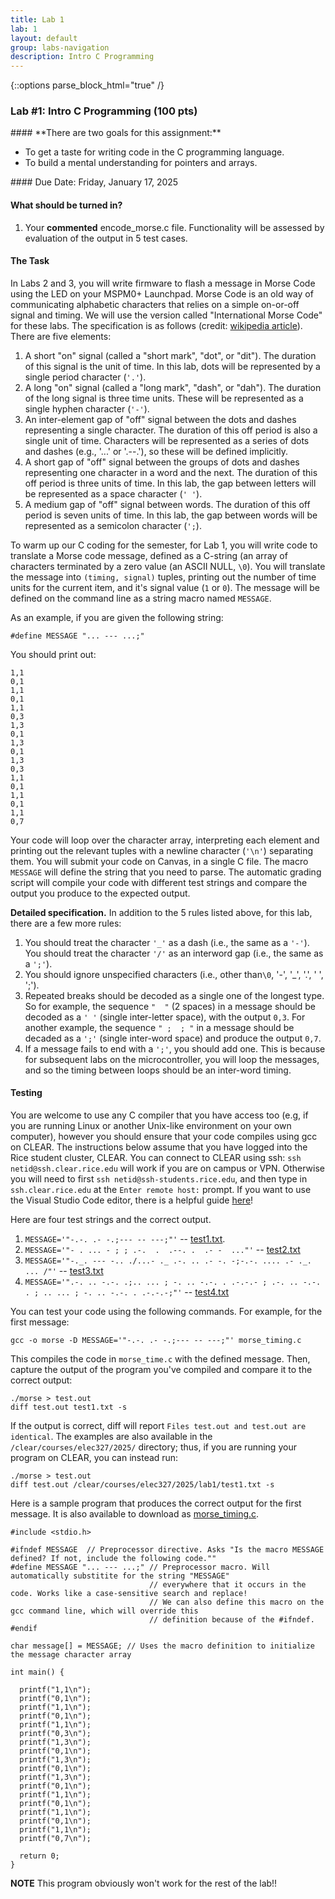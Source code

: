 ```yaml
---
title: Lab 1
lab: 1
layout: default
group: labs-navigation
description: Intro C Programming
---
```


{::options parse_block_html="true" /}

### Lab #1: Intro C Programming (100 pts)

<div class="alert alert-info" role="alert">
#### **There are two goals for this assignment:**


  - To get a taste for writing code in the C programming language. 
  - To build a mental understanding for pointers and arrays. 
  
</div>

<div class="alert alert-danger" role="alert">
#### Due Date: Friday, January 17, 2025

#### **What should be turned in?**

  1. Your **commented** encode_morse.c file. Functionality will be assessed by evaluation of the output in 5 test cases.

</div>


#### The Task

In Labs 2 and 3, you will write firmware to flash a message in Morse Code using the LED on your MSPM0+ Launchpad. Morse
Code is an old way of communicating alphabetic characters that relies on a simple on-or-off signal and timing. We will use 
the version called "International Morse Code" for these labs. The specification is as follows (credit: 
[wikipedia article](https://en.wikipedia.org/wiki/Morse_code)). There are five elements:

  1. A short "on" signal (called a "short mark", "dot", or "dit"). The duration of this signal is the unit of time. In this
  lab, dots will be represented by a single period character (`'.'`).
  2. A long "on" signal (called a "long mark", "dash", or "dah"). The duration of the long signal is three time units. These
  will be represented as a single hyphen character (`'-'`).
  3. An inter-element gap of "off" signal between the dots and dashes representing a single character. The duration of
  this off period is also a single unit of time. Characters will be represented as a series of dots and dashes (e.g., '...'
  or '.--.'), so these will be defined implicitly.
  4. A short gap of "off" signal between the groups of dots and dashes representing one character in a word and the next.
  The duration of this off period is three units of time. In this lab, the gap between letters will be represented as a
  space character (`' '`).
  5. A medium gap of "off" signal between words. The duration of this off period is seven units of time. In this lab, the
  gap between words will be represented as a semicolon character (`';`).


To warm up our C coding for the semester, for Lab 1, you will write code to translate a Morse code message, defined as a
C-string (an array of characters terminated by a zero value (an ASCII NULL, `\0`). You will translate the message into
`(timing, signal)` tuples, printing out the number of time units for the current item, and it's signal value (`1` or `0`).
The message will be defined on the command line as a string macro named `MESSAGE`. 

As an example, if you are given the following string:
```
#define MESSAGE "... --- ...;"
```
You should print out:
```
1,1
0,1
1,1
0,1
1,1
0,3
1,3
0,1
1,3
0,1
1,3
0,3
1,1
0,1
1,1
0,1
1,1
0,7
```

Your code will loop over the character array, interpreting each element and printing out the relevant tuples with a
newline character (`'\n'`) separating them. You will submit your code on Canvas, in a single C file. The macro `MESSAGE` 
will define the string that you need to parse. The automatic grading script will compile your code with different test 
strings and compare the output you produce to the expected output.

**Detailed specification.** In addition to the 5 rules listed above, for this lab, there are a few more rules:

  1. You should treat the character `'_'` as a dash (i.e., the same as a `'-'`). You should treat the character `'/'`
     as an interword gap (i.e., the same as a `';'`).
  2. You should ignore unspecified characters (i.e., other than`\0`, '-', '_', '.', ' ', ';').
  3. Repeated breaks should be decoded as a single one of the longest type. So for example, the sequence `"  "` (2 spaces) 
     in a message should be decoded as a `' '` (single inter-letter space), with the output `0,3`. For another example, the sequence
      `" ;  ; "` in a message should be decaded as a `';'` (single inter-word space) and produce the output `0,7`.
  4. If a message fails to end with a `';'`, you should add one. This is because for subsequent labs on the microcontroller, you
     will loop the messages, and so the timing between loops should be an inter-word timing.

#### Testing

You are welcome to use any C compiler that you have access too (e.g, if you are running Linux or another Unix-like environment
on your own computer), however you should ensure that your code compiles using gcc on CLEAR. The instructions below assume that 
you have logged into the Rice student cluster, CLEAR. You can connect to CLEAR using ssh: `ssh netid@ssh.clear.rice.edu` will work if you are on campus or VPN. Otherwise you will need to first `ssh netid@ssh-students.rice.edu`, and then type in `ssh.clear.rice.edu` 
at the `Enter remote host:` prompt. If you want to use the Visual Studio Code editor, there is
a helpful guide [here](https://kb.rice.edu/internal/117203)!

Here are four test strings and the correct output.

  1. `MESSAGE='"-.-. .- -.;--- -- ---;"'` -- [test1.txt](test1.txt).
  3. `MESSAGE='"- . ... - ; ; .-.  .  .--. .  .- -  ..."'` -- [test2.txt](test2.txt)
  4. `MESSAGE='"-._. --- -.. ./...- ._ .-. .. .- -. -;-.-. .... .- ._.  ... /"'` -- [test3.txt](test3.txt)
  1. `MESSAGE='".-. .. -.-. .;.. ... ; -. .. -.-. . .-.-.- ; .-. .. -.-. . ; .. ... ; -. .. -.-. . .-.-.-;"'` -- [test4.txt](test4.txt)


You can test your code using the following commands. For example, for the first message:
```
gcc -o morse -D MESSAGE='"-.-. .- -.;--- -- ---;"' morse_timing.c
```
This compiles the code in `morse_time.c` with the defined message. Then, capture the output of the program you've compiled
and compare it to the correct output:
```
./morse > test.out
diff test.out test1.txt -s
```
If the output is correct, diff will report `Files test.out and test.out are identical`. 
The examples are also available in the `/clear/courses/elec327/2025/` directory; thus, if you 
are running your program on CLEAR, you can instead run:
```
./morse > test.out
diff test.out /clear/courses/elec327/2025/lab1/test1.txt -s
```

Here is a sample program that produces the correct output for the first message. It is also available to download
as [morse_timing.c](morse_timing.c).

```
#include <stdio.h>

#ifndef MESSAGE  // Preprocessor directive. Asks "Is the macro MESSAGE defined? If not, include the following code.""
#define MESSAGE "... --- ...;" // Preprocessor macro. Will automatically substitite for the string "MESSAGE"
                               // everywhere that it occurs in the code. Works like a case-sensitive search and replace!
                               // We can also define this macro on the gcc command line, which will override this
                               // definition because of the #ifndef.
#endif

char message[] = MESSAGE; // Uses the macro definition to initialize the message character array

int main() {
  
  printf("1,1\n");
  printf("0,1\n");
  printf("1,1\n");
  printf("0,1\n");
  printf("1,1\n");
  printf("0,3\n");
  printf("1,3\n");
  printf("0,1\n");
  printf("1,3\n");
  printf("0,1\n");
  printf("1,3\n");
  printf("0,1\n");
  printf("1,1\n");
  printf("0,1\n");
  printf("1,1\n");
  printf("0,1\n");
  printf("1,1\n");
  printf("0,7\n");

  return 0;
}
```

**NOTE** This program obviously won't work for the rest of the lab!!
